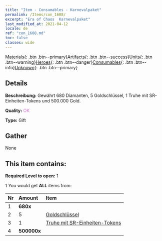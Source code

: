 ```yaml
---
title: "Item - Consumables - Karnevalpaket"
permalink: /Items/con_1608/
excerpt: "Era of Chaos  Karnevalpaket"
last_modified_at: 2021-04-12
locale: de
ref: "con_1608.md"
toc: false
classes: wide
---
```

 [Materials](/de/Items/){: .btn .btn--primary}[Artifacts](/de/Items/Artifacts/){: .btn .btn--success}[Units](/de/Items/Units/){: .btn .btn--warning}[Heroes](/de/Items/Heroes/){: .btn .btn--danger}[Consumables](/de/Items/Consumables/){: .btn .btn--info}[Unknown](/de/Items/Unknown/){: .btn .btn--primary}

## Details
 **Beschreibung:** Gewährt 680 Diamanten, 5 Goldschlüssel, 1 Truhe mit SR-Einheiten-Tokens und 500.000 Gold.

 **Quality:** <span style="color: #DA70D6">OK</span>

 **Type:** Gift

## Gather

  None

## This item contains:

 **Required Level to open:** 1

 1 You would get **ALL** items  from:

  | Nr | Amount |     Item    |
  |:---|:-------|:------------|
  | 1 |  **680x** | <i class="fas fa-gem"/> |  | 
  | 2 | 5 | [Goldschlüssel](/de/Items/con_783/) | 
  | 3 | 1 | [Truhe mit SR-Einheiten-Tokens](/de/Items/con_1597/) | 
  | 4 |  **500000x** | <i class="fas fa-coins"/> |  | 
